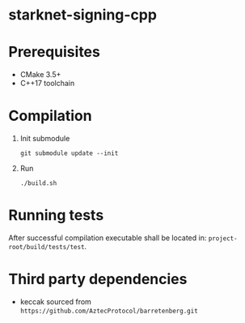 # starknet-signing-cpp

# Prerequisites
- CMake 3.5+ 
- C++17 toolchain

# Compilation
1)  Init submodule
    ```
    git submodule update --init
    ```

2)  Run
    ```
    ./build.sh
    ```
    
# Running tests

After successful compilation executable shall be located in: `project-root/build/tests/test`.

# Third party dependencies
- keccak sourced from `https://github.com/AztecProtocol/barretenberg.git`